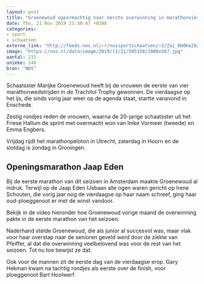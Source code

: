 ```yaml
---
layout: post
title: "Groenewoud oppermachtig naar eerste overwinning in marathonvierdaagse"
date: Thu, 21 Nov 2019 21:30:47 +0100
categories: 
- sport 
- schaatsen 
externe_link: "http://feeds.nos.nl/~r/nossportschaatsen/~3/Zai_0HdKeZ8/2311466"
image: "https://nos.nl/data/image/2019/11/21/595158/1008x567.jpg"
aantal: 215
unieke: 146
bron: "NOS"
---
```


<p>Schaatsster Marijke Groenewoud heeft bij de vrouwen de eerste van vier marathonwedstrijden in de Trachitol Trophy gewonnen. De vierdaagse op het ijs, die sinds vorig jaar weer op de agenda staat, startte vanavond in Enschede.</p>
<p>Zestig rondjes reden de vrouwen, waarna de 20-jarige schaatsster uit het Friese Hallum de sprint met overmacht won van Imke Vormeer (tweede) en Emma Engbers.</p>
<p>Vrijdag rijdt het marathonpeloton in Utrecht, zaterdag in Hoorn en de slotdag is zondag in Groningen.</p>
<h2>Openingsmarathon Jaap Eden</h2>
<p>Bij de eerste marathon van dit seizoen in Amsterdam maakte Groenewoud al indruk. Terwijl op de Jaap Eden IJsbaan alle ogen waren gericht op Irene Schouten, die vorig jaar nog de vierdaagse op haar naam schreef, ging haar oud-ploeggenoot er met de winst vandoor.</p>
<p>Bekijk in de video hieronder hoe Groenewoud vorige maand de overwinning pakte in de eerste marathon van het seizoen:</p>
<p>Naderhand stelde Groenewoud, die als junior al succesvol was, maar vlak voor haar overstap naar de senioren geveld werd door de ziekte van Pfeiffer, al dat die overwinning veelbelovend was voor de rest van het seizoen. Tot nu toe bewijst ze dat.</p>
<p>Ook voor de mannen zit de eerste dag van de vierdaagse erop. Gary Hekman kwam na tachtig rondjes als eerste over de finish, voor ploeggenoot Bart Hoolwerf.</p><img src="http://feeds.feedburner.com/~r/nossportschaatsen/~4/Zai_0HdKeZ8" height="1" width="1" alt=""/>
